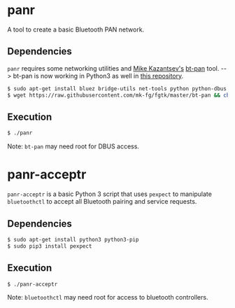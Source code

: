 # panr
A tool to create a basic Bluetooth PAN network.

## Dependencies
`panr` requires some networking utilities and [Mike Kazantsev's](https://github.com/mk-fg) [bt-pan](https://github.com/mk-fg/fgtk/blob/master/bt-pan) tool.
--> bt-pan is now working in Python3 as well in [this repository](https://github.com/CacteGra/fgtk/blob/master/bt-pan).
```bash
$ sudo apt-get install bluez bridge-utils net-tools python python-dbus ipcalc udhcpd
$ wget https://raw.githubusercontent.com/mk-fg/fgtk/master/bt-pan && chmod +x bt-pan
```

## Execution
```bash
$ ./panr
```
Note: `bt-pan` may need root for DBUS access.

# panr-acceptr
`panr-acceptr` is a basic Python 3 script that uses `pexpect` to manipulate `bluetoothctl` to accept all Bluetooth pairing and service requests.

## Dependencies
```bash
$ sudo apt-get install python3 python3-pip
$ sudo pip3 install pexpect
```

## Execution
```bash
$ ./panr-acceptr
```
Note: `bluetoothctl` may need root for access to bluetooth controllers.
